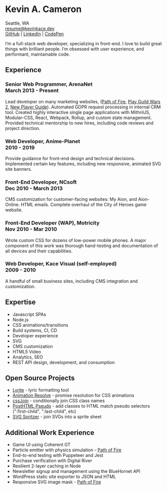 # Kevin A. Cameron

Seattle, WA  
[resume@kevinkace.dev](mailto:resume@kevinkace.dev)  
[GitHub](https://github.com/kevinkace) | [LinkedIn](https://www.linkedin.com/in/kevinkace/) | [CodePen](https://codepen.io/kevinkace)

I’m a full-stack web developer, specializing in front-end. I love to build great things with brilliant people. I’m obsessed with user experience, and performant, maintainable code.

## Experience

### Senior Web Programmer, ArenaNet <br>March 2013 - Present

Lead developer on many marketing websites, ([Path of Fire](https://www.guildwars2.com/en/path-of-fire/), [Play Guild Wars 2](https://welcome.guildwars2.com/en/play-guild-wars-2), [New Player Guide](https://www.guildwars2.com/en/new-player-guide)). Automated GDPR request processing in internal CRM tool. Created highly interactive single page applications with MithrilJS, Modular-CSS, React, Webpack, Rollup, and custom state management. Provided technical mentorship to new hires, including code reviews and project direction.

### Web Developer, Anime-Planet <br>2010 - 2019

Provide guidance for front-end design and technical decisions. Implemented certain key features, including new responsive, animated SVG site banners.

### Front-End Developer, NCsoft <br>Dec 2010 - March 2013

CMS customization for customer-facing websites: My Aion, and Aion-Online. HTML emails. Complete overhaul of the City of Heroes game website.

### Front-End Developer (WAP), Motricity <br>Nov 2010 - Mar 2010

Wrote custom CSS for dozens of low-power mobile phones. A major component of this work was thorough hand-testing and documentation of all devices and their capabilities.

### Web Developer, Kace Visual (self-employed) <br>2009 - 2010

A handful of small business sites, including CMS integration and customization.

## Expertise

- Javascript SPAs
- Node.js
- CSS animations/transitions
- Build systems, CI, CD
- Developer experience
- SVG
- CMS customization
- HTML5 Video
- Analytics, SEO
- REST API design, development, and consumption

## Open Source Projects

- [Lyrite](https://github.com/kevinkace/lyrite) - lyric formatting tool
- [Animation Resolve](https://github.com/kevinkace/animation-resolve) - promise resolution for CSS animations
- [cssJoin](https://github.com/kevinkace/cssJoin) - conditionally join CSS class names
- [PostHTML Pseudo](https://npmjs.com/package/posthtml-pseudo) - add classes to HTML match pseudo selectors (":first-child", ":last-child", etc)
- [SVG Spritzer](https://npmjs.com/package/svg-spritzer) - join SVGs into a sprite sheet

## Additional Work Experience

- Game UI using Coherent GT
- Particle emitter with physics simulation - [Path of Fire](https://www.guildwars2.com/en/path-of-fire/#map)
- End-to-end testing with Puppeteer and Jest
- Purchase verification with Digital River
- Resilient 2-layer caching in Node
- Newsletter signup and management using the BlueHornet API
- WordPress static site exporter to JSON and HTML
- Responsive SVG image mask - [Path of Fire](https://www.guildwars2.com/en/path-of-fire/#mounts)
